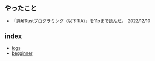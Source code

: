 ## やったこと

- 「詳解Rustプログラミング（以下RIA）」を11pまで読んだ。　2022/12/10

## index

- [logs](./logs.md)
- [begginner](./Rust_begginner.md)
